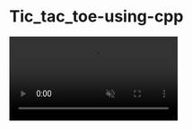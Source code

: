 # Tic_tac_toe-using-cpp
<video controls autoplay muted loop>
  <source src="tic-tac-toecpp-c-projects-visual-studio-code-administrator-2023-03-27-02-13-1_Sr6IoYxu.mp4">
  <source src="tic-tac-toecpp-c-projects-visual-studio-code-administrator-2023-03-27-02-13-1_Sr6IoYxu.ogg">
  Your browser does not support the video tag.
</video>
